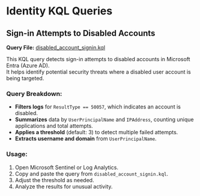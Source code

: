 # Identity KQL Queries

## Sign-in Attempts to Disabled Accounts

**Query File:** [disabled_account_signin.kql](./disabled_account_signin.kql)

This KQL query detects sign-in attempts to disabled accounts in Microsoft Entra (Azure AD).  
It helps identify potential security threats where a disabled user account is being targeted.

### Query Breakdown:
- **Filters logs** for `ResultType == 50057`, which indicates an account is disabled.
- **Summarizes** data by `UserPrincipalName` and `IPAddress`, counting unique applications and total attempts.
- **Applies a threshold** (default: 3) to detect multiple failed attempts.
- **Extracts username and domain** from `UserPrincipalName`.

### Usage:
1. Open Microsoft Sentinel or Log Analytics.
2. Copy and paste the query from `disabled_account_signin.kql`.
3. Adjust the threshold as needed.
4. Analyze the results for unusual activity.


